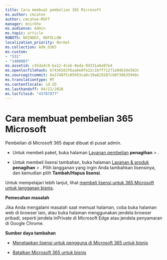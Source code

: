 ```yaml
---
title: Cara membuat pembelian 365 Microsoft
ms.author: cmcatee
author: cmcatee-MSFT
manager: mnirkhe
ms.audience: Admin
ms.topic: article
ROBOTS: NOINDEX, NOFOLLOW
localization_priority: Normal
ms.collection: Adm_O365
ms.custom:
- "531"
- "1400007"
ms.assetid: c45da4c9-ba12-4ceb-8eda-94331a6a97e4
ms.openlocfilehash: b7436583f6aa8e0fe22c1bff71271a94b3de583c
ms.sourcegitcommit: 6a3748f5c05693ca0c19a829287cb8f30635940c
ms.translationtype: MT
ms.contentlocale: id-ID
ms.lasthandoff: 04/22/2020
ms.locfileid: "43787877"
---
```

# <a name="how-to-make-a-microsoft-365-purchase"></a>Cara membuat pembelian 365 Microsoft

Pembelian di Microsoft 365 dapat dibuat di pusat admin.
  
- Untuk membeli paket, buka halaman [Layanan pembelian](https://go.microsoft.com/fwlink/p/?linkid=868433) **penagihan** \> .

- Untuk membeli lisensi tambahan, buka halaman [Layanan & produk](https://go.microsoft.com/fwlink/p/?linkid=842054) **penagihan** \> . Pilih langganan yang ingin Anda tambahkan lisensinya, dan kemudian pilih **Tambah/Hapus lisensi**.
  
Untuk mempelajari lebih lanjut, lihat [membeli lisensi untuk 365 Microsoft untuk langganan bisnis](https://docs.microsoft.com/office365/admin/subscriptions-and-billing/buy-licenses).

**Pemecahan masalah**

Jika Anda mengalami masalah saat memuat halaman, coba buka halaman web di browser lain, atau buka halaman menggunakan jendela browser pribadi, seperti jendela InPrivate di Microsoft Edge atau jendela penyamaran di Google Chrome. 

**Sumber daya tambahan**
  
- [Menetapkan lisensi untuk pengguna di Microsoft 365 untuk bisnis](https://docs.microsoft.com/office365/admin/subscriptions-and-billing/assign-licenses-to-users)

- [Batalkan Microsoft 365 untuk bisnis](https://docs.microsoft.com/office365/admin/subscriptions-and-billing/cancel-your-subscription)